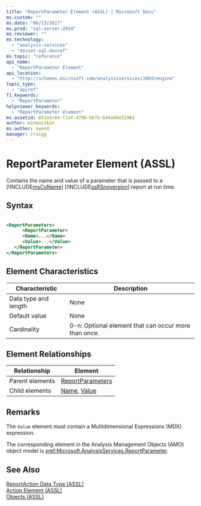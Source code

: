 ```yaml
---
title: "ReportParameter Element (ASSL) | Microsoft Docs"
ms.custom: ""
ms.date: "06/13/2017"
ms.prod: "sql-server-2014"
ms.reviewer: ""
ms.technology: 
  - "analysis-services"
  - "docset-sql-devref"
ms.topic: "reference"
api_name: 
  - "ReportParameter Element"
api_location: 
  - "http://schemas.microsoft.com/analysisservices/2003/engine"
topic_type: 
  - "apiref"
f1_keywords: 
  - "ReportParameter"
helpviewer_keywords: 
  - "ReportParameter element"
ms.assetid: 653a5c64-f1af-4796-bb7b-b44a40e52901
author: minewiskan
ms.author: owend
manager: craigg
---
```

# ReportParameter Element (ASSL)
  Contains the name and value of a parameter that is passed to a [!INCLUDE[msCoName](../../../includes/msconame-md.md)] [!INCLUDE[ssRSnoversion](../../../includes/ssrsnoversion-md.md)] report at run time.  
  
## Syntax  
  
```xml  
  
<ReportParameters>  
      <ReportParameter>  
      <Name>...</Name>  
      <Value>...</Value>  
   </ReportParameter>  
</ReportParameters>  
```  
  
## Element Characteristics  
  
|Characteristic|Description|  
|--------------------|-----------------|  
|Data type and length|None|  
|Default value|None|  
|Cardinality|0-n: Optional element that can occur more than once.|  
  
## Element Relationships  
  
|Relationship|Element|  
|------------------|-------------|  
|Parent elements|[ReportParameters](../collections/reportparameters-element-assl.md)|  
|Child elements|[Name](../properties/name-element-assl.md), [Value](../properties/value-element-assl.md)|  
  
## Remarks  
 The `Value` element must contain a Multidimensional Expressions (MDX) expression.  
  
 The corresponding element in the Analysis Management Objects (AMO) object model is <xref:Microsoft.AnalysisServices.ReportParameter>.  
  
## See Also  
 [ReportAction Data Type &#40;ASSL&#41;](../data-type/action-data-type-assl.md)   
 [Action Element &#40;ASSL&#41;](action-element-assl.md)   
 [Objects &#40;ASSL&#41;](objects-assl.md)  
  
  
